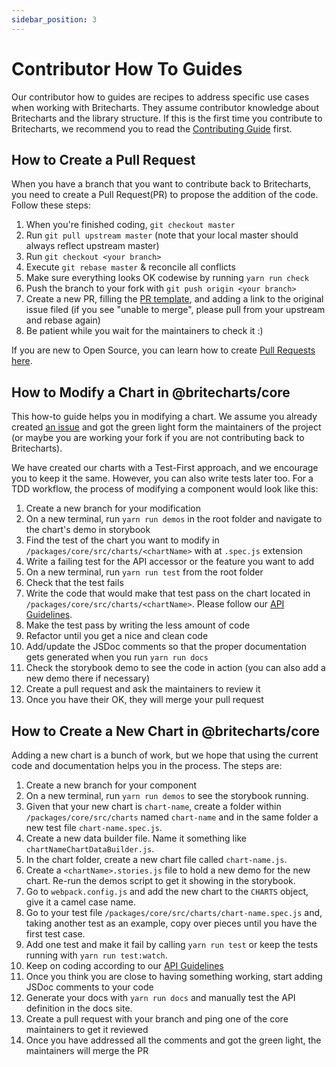 ```yaml
---
sidebar_position: 3
---
```


# Contributor How To Guides

Our contributor how to guides are recipes to address specific use cases when working with Britecharts. They assume contributor knowledge about Britecharts and the library structure. If this is the first time you contribute to Britecharts, we recommend you to read the [Contributing Guide][contributing] first.

## How to Create a Pull Request

When you have a branch that you want to contribute back to Britecharts, you need to create a Pull Request(PR) to propose the addition of the code. Follow these steps:

1. When you're finished coding, `git checkout master`
2. Run `git pull upstream master` (note that your local master should always reflect upstream master)
3. Run `git checkout <your branch>`
4. Execute `git rebase master` & reconcile all conflicts
5. Make sure everything looks OK codewise by running `yarn run check`
6. Push the branch to your fork with `git push origin <your branch>`
7. Create a new PR, filling the [PR template][prtemplate], and adding a link to the original issue filed (if you see "unable to merge", please pull from your upstream and rebase again)
8. Be patient while you wait for the maintainers to check it :)

If you are new to Open Source, you can learn how to create [Pull Requests here](makeapr).

## How to Modify a Chart in @britecharts/core

This how-to guide helps you in modifying a chart. We assume you already created [an issue][issues] and got the green light form the maintainers of the project (or maybe you are working your fork if you are not contributing back to Britecharts).

We have created our charts with a Test-First approach, and we encourage you to keep it the same. However, you can also write tests later too. For a TDD workflow, the process of modifying a component would look like this:

1. Create a new branch for your modification
1. On a new terminal, run `yarn run demos` in the root folder and navigate to the chart's demo in storybook
1. Find the test of the chart you want to modify in `/packages/core/src/charts/<chartName>` with at `.spec.js` extension
1. Write a failing test for the API accessor or the feature you want to add
1. On a new terminal, run `yarn run test` from the root folder
1. Check that the test fails
1. Write the code that would make that test pass on the chart located in `/packages/core/src/charts/<chartName>`. Please follow our [API Guidelines][styleguide].
1. Make the test pass by writing the less amount of code
1. Refactor until you get a nice and clean code
1. Add/update the JSDoc comments so that the proper documentation gets generated when you run `yarn run docs`
1. Check the storybook demo to see the code in action (you can also add a new demo there if necessary)
1. Create a pull request and ask the maintainers to review it
1. Once you have their OK, they will merge your pull request

## How to Create a New Chart in @britecharts/core

Adding a new chart is a bunch of work, but we hope that using the current code and documentation helps you in the process. The steps are:

1. Create a new branch for your component
1. On a new terminal, run `yarn run demos` to see the storybook running.
1. Given that your new chart is `chart-name`, create a folder within `/packages/core/src/charts` named `chart-name` and in the same folder a new test file `chart-name.spec.js`.
1. Create a new data builder file. Name it something like `chartNameChartDataBuilder.js`.
1. In the chart folder, create a new chart file called `chart-name.js`.
1. Create a `<chartName>.stories.js` file to hold a new demo for the new chart. Re-run the demos script to get it showing in the storybook.
1. Go to `webpack.config.js` and add the new chart to the `CHARTS` object, give it a camel case name.
1. Go to your test file `/packages/core/src/charts/chart-name.spec.js` and, taking another test as an example, copy over pieces until you have the first test case.
1. Add one test and make it fail by calling `yarn run test` or keep the tests running with `yarn run test:watch`.
1. Keep on coding according to our [API Guidelines][styleguide]
1. Once you think you are close to having something working, start adding JSDoc comments to your code
1. Generate your docs with `yarn run docs` and manually test the API definition in the docs site.
1. Create a pull request with your branch and ping one of the core maintainers to get it reviewed
1. Once you have addressed all the comments and got the green light, the maintainers will merge the PR

[styleguide]: ../topics/api-guidelines.md
[contributing]: https://github.com/britecharts/britecharts/blob/main/.github/CONTRIBUTING.md
[issues]: https://github.com/britecharts/britecharts/issues?q=is%3Aissue+is%3Aopen+sort%3Aupdated-desc
[prtemplate]: https://github.com/britecharts/britecharts/blob/main/.github/PULL_REQUEST_TEMPLATE.md
[makeapr]: http://makeapullrequest.com/

